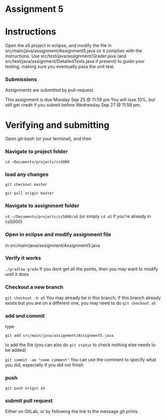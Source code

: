 Assignment 5
===

# Instructions

Open the a5 project in eclipse, and modify the file in src/main/java/assignment/Assignment5.java so it complies with the instructions. Use src/test/java/assignment/Grader.java (and src/test/java/assignment/DetailedTests.java if present) to guide your testing, making sure you eventually pass the unit test.

### Submissions
Assignments are submitted by pull-request.

This assignment is due Monday Sep 25 @ 11:59 pm 
You will lose 10%, but still get credit if you submit before Wednesday Sep 27 @ 11:59 pm.

# Verifying and submitting
Open git-bash (or your terminal), and then

### Navigate to project folder
```cd ~Documents/projects/cs5000```

### load any changes
```git checkout master```

```git pull origin master```

### Navigate to assignment folder
```cd ~/Documents/projects/cs5000/a5```   (or simply ```cd a5``` if you're already in cs5000)

### Open in eclipse and modify assignment file
in src/main/java/assignment/Assignment5.java

### Verify it works
```./gradlew grade```
If you dont get all the points, then you may want to modify until it does


### Checkout a new branch
```git checkout -b a5``` 
You may already be in this branch; if this branch already exists but you are on a different one, you may need to do ```git checkout a5```

### add and commit
type

```git add src/main/java/assignment/Assignment5.java```

to add the file (you can also do ```git status``` to check nothing else needs to be added) 

```git commit -am "some comment"```
You can use the comment to specify what you did, especially if you did not finish

### push
```git push origin a5```

### submit pull request
Either on GitLab, or by following the link in the message git prints.

